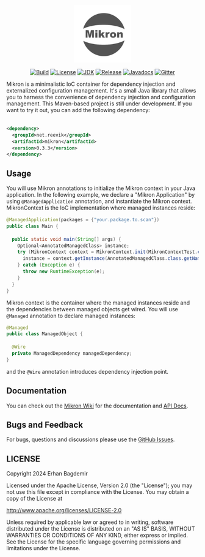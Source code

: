 <p align="center">
<img src="wiki/mikron-logo.png" width=150 />    
</p>

<div align="center">

[![Build](https://circleci.com/gh/reevik/mikron.svg?style=shield)](https://opensource.org/licenses/Apache-2.0)
[![License](https://img.shields.io/badge/License-Apache%202.0-blue.svg)](https://opensource.org/licenses/Apache-2.0)
[![JDK](https://img.shields.io/badge/JDK-21%20-green.svg)](https://github.com/reevik/darkest/wiki/Java-Support)
[![Release](https://img.shields.io/badge/Release-0.3.3%20-green.svg)](https://central.sonatype.com/artifact/net.reevik/darkest)
[![Javadocs](https://img.shields.io/badge/Javadoc%20-green.svg)](https://reevik.github.io/mikron/)
[![Gitter](https://img.shields.io/badge/Chat-gitter%20-green.svg)](https://matrix.to/#/#mikron:gitter.im)
</div>

Mikron is a minimalistic IoC container for dependency injection and externalized configuration management. It's a small Java library that allows you to harness the convenience of dependency injection and configuration management. This Maven-based project is still under development. If you want to try it out, you can add the following dependency:

```xml

<dependency>
  <groupId>net.reevik</groupId>
  <artifactId>mikron</artifactId>
  <version>0.3.3</version>
</dependency>
```

## Usage

You will use Mikron annotations to initialize the Mikron context in your Java application. In the following example, we declare a "Mikron Application" by using `@ManagedApplication` annotation, and instantiate the Mikron context. MikronContext is the IoC implementation where managed instances reside:

```java
@ManagedApplication(packages = {"your.package.to.scan"})
public class Main {

  public static void main(String[] args) {
    Optional<AnnotatedManagedClass> instance;
    try (MikronContext context = MikronContext.init(MikronContextTest.class)) {
      instance = context.getInstance(AnnotatedManagedClass.class.getName());
    } catch (Exception e) {
      throw new RuntimeException(e);
    }
  }
}
```

Mikron context is the container where the managed instances reside and the dependencies between managed objects get wired. You will use `@Managed` annotation to declare managed instances:

```java
@Managed
public class ManagedObject {

  @Wire
  private ManagedDependency managedDependency;
}
```

and the `@Wire` annotation introduces dependency injection point.

## Documentation

You can check out the [Mikron Wiki](https://github.com/reevik/mikron/wiki) for the documentation and [API Docs](https://reevik.github.io/mikron/).

## Bugs and Feedback

For bugs, questions and discussions please use
the [GitHub Issues](https://github.com/notingolmo/mikron/issues).

## LICENSE

Copyright 2024 Erhan Bagdemir

Licensed under the Apache License, Version 2.0 (the "License");
you may not use this file except in compliance with the License.
You may obtain a copy of the License at

http://www.apache.org/licenses/LICENSE-2.0

Unless required by applicable law or agreed to in writing, software
distributed under the License is distributed on an "AS IS" BASIS,
WITHOUT WARRANTIES OR CONDITIONS OF ANY KIND, either express or implied.
See the License for the specific language governing permissions and
limitations under the License.

[license]:LICENSE-2.0.txt
[license img]:https://img.shields.io/badge/License-Apache%202-blue.svg
